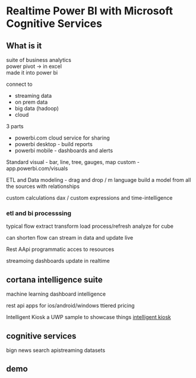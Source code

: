 # Realtime Power BI with Microsoft Cognitive Services

## What is it

suite of business analytics  
power pivot -> in excel  
made it into power bi  

connect to

- streaming data
- on prem data
- big data (hadoop)
- cloud

3 parts

- powerbi.com  cloud service for sharing
- powerbi desktop - build reports
- powerbi mobile - dashboards and alerts

Standard visual - bar, line, tree, gauges, map
custom - app.powerbi.com/visuals

ETL and Data modeling - drag and drop / m language
build a model from all the sources
with relationships

custom calculations
dax / custom expressions and time-intelligence


### etl and bi processsing

typical flow
extract transform load process/refresh analyze
for cube

can shorten flow
can stream in data and update live


Rest AApi
programmatic acces to resources

streamoing
dashboards update in realtime

## cortana intelligence suite

machine learning
dashboard
intelligence

rest api
apps for ios/android/windows
ttiered pricing


Intelligent Kiosk
a UWP sample to showcase things
[intelligent kiosk](https://github.com/Microsoft/Cognitive-Samples-IntelligentKiosk)

## cognitive services

bign news search
apistreaming datasets


## demo